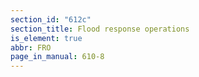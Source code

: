 ```yaml
---
section_id: "612c"
section_title: Flood response operations
is_element: true
abbr: FRO
page_in_manual: 610-8
---
```

